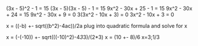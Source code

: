 (3x - 5)^2 - 1 = 15
(3x - 5)(3x - 5) - 1 = 15
9x^2 - 30x + 25 - 1 = 15
9x^2 - 30x + 24 = 15
9x^2 - 30x + 9 = 0
3(3x^2 - 10x + 3) = 0
3x^2 - 10x + 3 = 0

x = ((-b) +- sqrt((b^2)-4ac))/2a
plug into quadratic formula and solve for x

x = (-(-10)) +- sqrt(((-10)^2)-4*3*3)/(2*3)
x = (10 +- 8)/6
x=3;1/3